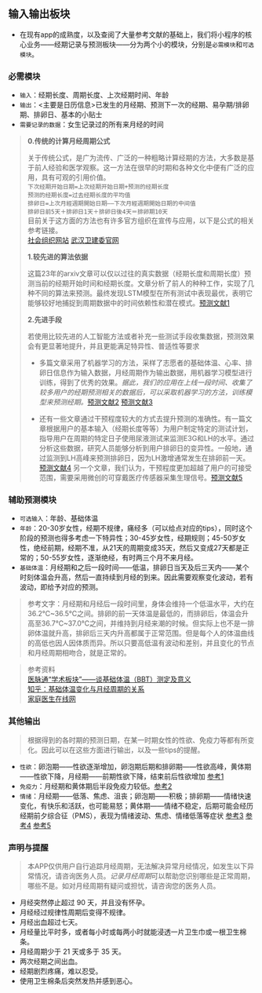 ## 输入输出板块
- 在现有app的成熟度，以及查阅了大量参考文献的基础上，我们将小程序的核心业务——经期记录与预测板块——分为两个小的模块，分别是`必需模块`和`可选模块`。

### 必需模块
- `输入`：经期长度、周期长度、上次经期时间、年龄
- `输出`：<主要是日历信息>已发生的月经期、预测下一次的经期、易孕期/排卵期、排卵日、基本的小贴士
- `需要记录的数据`：女生记录过的所有来月经的时间

> 
> **0.传统的计算月经周期公式**  
> 
> 关于传统公式，是广为流传、广泛的一种粗略计算经期的方法，大多数是基于前人经验和医学观察。这一方法在很早的时期和各种文化中便有广泛的应用，具有可观的引用价值。  
> `下次经期开始日期=上次经期开始日期+预测的经期长度`  
> `预测的经期长度=过去经期长度的平均值`  
> `排卵日=上次月經週期開始日期——下次月經週期開始日期的中间值`  
> `排卵日前5天＋排卵日1天＋排卵日後4天＝排卵期10天`  
> 目前关于这方面的方法也有许多官方组织在宣传与应用，以下是公式的相关参考链接。  
> [社会组织网站](https://www.womenshealthmag.com/tw/healthhealth/womenhealth/a46896827/safe-days-calendar-1708589701/)
> [武汉卫建委官网](https://wjw.wuhan.gov.cn/ztzl_28/fyjkkp/szjk/202006/t20200630_1387211.shtml)
> 
> **1.较先进的算法依据** 
> 
> 这篇23年的arxiv文章可以仅以过往的真实数据（经期长度和周期长度）预测当前的经期开始时间和经期长度。文章分析了前人的种种工作，实现了几种不同的算法来预测。最终发现LSTM模型在所有测试中表现最优，表明它能够较好地捕捉到周期数据中的时间依赖性和潜在模式。[预测文献1](https://ar5iv.labs.arxiv.org/html/2308.07927)
> 
> **2.先进手段** 
> 
> 若使用比较先进的人工智能方法或者补充一些测试手段收集数据，预测效果会有更显著地提升，并且更能满足特异性、普适性等要求  
> 
> - 多篇文章采用了机器学习的方法，采样了志愿者的基础体温、心率、排卵日信息作为输入数据，月经周期作为输出数据，用机器学习模型进行训练，得到了优秀的效果。*据此，我们的应用在上线一段时间、收集了较多用户的经期预测相关的数据后，可以采取机器学习的方法，训练模型来预测经期。*[预测文献2](https://rbej.biomedcentral.com/articles/10.1186/s12958-022-00993-4) [预测文献3](https://ar5iv.labs.arxiv.org/html/2102.12439)
> 
> - 还有一些文章通过干预程度较大的方式去提升预测的准确性。有一篇文章根据用户的基本输入（经期长度等等）为用户制定特定的测试计划，指导用户在周期的特定日子使用尿液测试来监测E3G和LH的水平。通过分析这些数据，研究人员能够分析到用户排卵日的变异性。一般地，通过监测到LH高峰来预测排卵日，因为LH激增通常发生在排卵前一天。[预测文献4](https://academic.oup.com/hropen/article/2020/2/hoaa011/5820371)  另一个文章，我们认为，干预程度更加超越了用户的可接受范围，需要采用微创的可穿戴医疗传感器采集生理信号。[预测文献5](https://dataspace.princeton.edu/handle/88435/dsp01pz50gz849)
> 

### 辅助预测模块
- `可选输入`：年龄、基础体温
- `年龄`：20-30岁女性，经期不规律，痛经多（可以给点对应的tips），同时这个阶段的预测也得多考虑一下特异性；30-45岁女性，经期规则；45-50岁女性，绝经前期，经期不准，从21天的周期变成35天，然后又变成27天都是正常的；50-55岁女性，逐渐绝经，有时两三个月不来月经。
- `基础体温`：月经期和之后一段时间——低温，排卵日当天及后三天内——某个时刻体温会升高，然后一直持续到月经的到来。因此需要观察变化波动，若有波动，即给予对应的预测。

> 参考文字：月经期和月经后一段时间里，身体会维持一个低温水平，大约在36.2℃\~36.5℃之间。排卵的前一天体温是最低的，而排卵后，体温会升高至36.7℃\~37.0℃之间，并维持到月经来潮的时候。但实际上也不是一排卵体温就升高，排卵后三天内升高都属于正常范围。但是每个人的体温曲线的高低也因人因体质而异。所以只要高低温有波动和差别，并且变化的节点和月经周期相吻合，就是正常的。

> 参考资料  
[医脉通“学术板块”——谈基础体温（BBT）测定及意义](https://m.medlive.cn/group/topic/8500)  
[知乎：基础体温变化与月经周期的关系](https://zhuanlan.zhihu.com/p/55965912)  
[家庭医生在线网](https://www.familydoctor.com.cn/sex/a/201804/2470781.html)

### 其他输出
> 根据得到的各时期的预测日期，在某一时期女性的性欲、免疫力等都有所变化。因此可以在这些方面进行输出，以及一些tips的提醒。
- `性欲`：卵泡期——性欲逐渐增加，卵泡期后期和排卵期——性欲高峰，黄体期——性欲下降，月经期——前期性欲下降，结束前后性欲增加 [参考1](https://www.cambridge.org/core/journals/journal-of-biosocial-science/article/abs/periodicity-of-sexual-desire-in-relation-time-of-ovulation-in-women/BD62B4143DDE816F45B904B6370DB49C)
- `免疫力`：月经期和黄体期后半段免疫力较低。[参考2](https://www.healthshots.com/intimate-health/menstruation/immune-system-and-menstrual-cycle/)
- `情绪`：月经期——低落、焦虑、沮丧；卵泡期——积极；排卵期——情绪快速变化，有快乐和活跃，也可能易怒；黄体期——情绪不稳定，后期可能会经历经期前夕综合征（PMS），表现为情绪波动、焦虑、情绪低落等症状
[参考3](https://www.everydayhealth.com/womens-health/how-your-menstrual-cycle-affects-your-behavior.aspx) [参考4](https://hormoneuniversity.com/menstruation/how-your-menstrual-cycle-can-affect-your-mood/) [参考5](https://www.mindbodygreen.com/articles/menstrual-cycle-phases)






### **声明与提醒**
> 本APP仅供用户自行追踪月经周期，无法解决异常月经情况，如发生以下异常情况，请咨询医务人员。*记录月经周期*可以帮助您识别哪些是正常周期，哪些不是。如对月经周期有疑问或担忧，请咨询您的医务人员。
- 月经突然停止超过 90 天，并且没有怀孕。
- 月经经过规律性周期后变得不规律。
- 月经出血超过七天。
- 月经量比平时多，或者每小时或每两小时就能浸透一片卫生巾或一根卫生棉条。
- 月经周期少于 21 天或多于 35 天。
- 两次经期之间出血。
- 经期剧烈疼痛，难以忍受。
- 使用卫生棉条后突然发热并感到恶心。